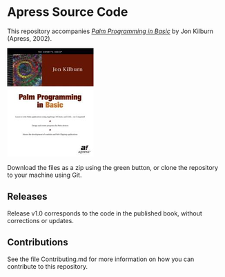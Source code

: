 # Apress Source Code

This repository accompanies [*Palm Programming in Basic*](http://www.apress.com/9781893115491) by Jon Kilburn (Apress, 2002).

![Cover image](9781893115491.jpg)

Download the files as a zip using the green button, or clone the repository to your machine using Git.

## Releases

Release v1.0 corresponds to the code in the published book, without corrections or updates.

## Contributions

See the file Contributing.md for more information on how you can contribute to this repository.
